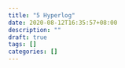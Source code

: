 ```yaml
---
title: "5 Hyperlog"
date: 2020-08-12T16:35:57+08:00
description: ""
draft: true
tags: []
categories: []
---
```

